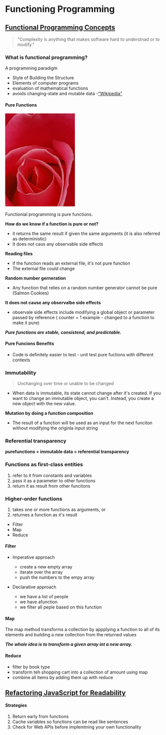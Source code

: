 # Functioning Programming

## [Functional Programming Concepts](https://medium.com/the-renaissance-developer/concepts-of-functional-programming-in-javascript-6bc84220d2aa)

> "Complexity is anything that makes software hard to understnad or to modify."

### What is functional programming?

A programming paradigm 

- Style of Building the Structure
- Elements of computer programs
- evaluation of mathematical functions
- avoids changing-state and mutable data -["Wikipedia"](https://en.wikipedia.org/wiki/Functional_programming)

#### Pure Functions

<img src = "../images/rose.jpg" height = '300px'>

Functionial programming is pure functions.

**How do we know if a function is pure or not?**

- it returns the same result if given the same arguments (it is also referred as deterministic)
- It does not caus any observable side effects

**Reading files**

- if the function reads an external file, it's not pure function
- The external file could change

**Random number gerneration**

- Any function that relies on a random number generator cannot be pure (Salmon Cookies)

**It does not cause any observalbe side effects**

- observale side effects include modifying a global object or parameter passed by reference ( counter = 1 example - changed to a function to make it pure)

***Pure functions are stable, consistend, and predictable.***


#### Pure Funcions Benefits

- Code is definitely easier to test - unit test pure fuctions with different contexts

### Immutability

> Unchanging over time or unable to be changed

- When data is immutable, its state cannot change after it's created. If you want to change an immutable object, you can't. Instead, you create a new object with the new value.

**Mutation by doing a function composition**

- The result of a function will be used as an input for the next funciton without modifying the originla input string



### Referential transparency

**purefunctions + immutable data = referential transparency**

### Functions as first-class entities

1. refer to it from constants and variables
1. pass it as a parameter to other functions
1. return it as result from other funcitons

### Higher-order functions

1. takes one or more functions as arguments, or
1. returnes a function as it's result


- Filter
- Map
- Reduce


#### Filter

- Imperative approach
  - create a new empty array
  - iterate over the array
  - push the numbers to the empy array

- Declarative approach
  - we have a list of people
  - we have afunction
  - we filter all peple based on this function

#### Map

The map method transforms a collection by appplying a function to all of its elements and building a new collection from the returned values

***The whole idea is to transform a given array int a new array.***

#### Reduce

- filter by book type
- transform teh shopping cart into a collection of amount using map
- combine all items by adding them up with reduce



## [Refactoring JavaScript for Readability](https://dev.to/healeycodes/refactoring-javascript-for-performance-and-readability-with-examples-1hec)

#### Strategies

  1. Return early from functions
  1. Cache variables so functions can be read like sentences
  1. Check for Web APIs before implemtning your own functionality
  
